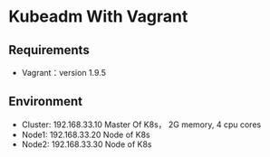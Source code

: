Kubeadm With Vagrant
====================

## Requirements

* Vagrant：version 1.9.5

## Environment

* Cluster: 192.168.33.10 Master Of K8s， 2G memory, 4 cpu cores
* Node1: 192.168.33.20 Node of K8s
* Node2: 192.168.33.30 Node of K8s
